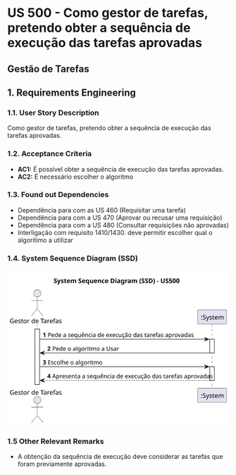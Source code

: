 # US 500 - Como gestor de tarefas, pretendo obter a sequência de execução das tarefas aprovadas
## Gestão de Tarefas

## 1. Requirements Engineering

### 1.1. User Story Description

Como gestor de tarefas, pretendo obter a sequência de execução das tarefas aprovadas.

### 1.2. Acceptance Criteria

* **AC1:** É possível obter a sequência de execução das tarefas aprovadas.
* **AC2:** É necessário escolher o algoritmo

### 1.3. Found out Dependencies
* Dependência para com as US 460 (Requisitar uma tarefa)
* Dependência para com a US 470 (Aprovar ou recusar uma requisição)
* Dependência para com a US 480 (Consultar requisições não aprovadas)
* Interligação com requisito 1410/1430. deve permitir escolher qual o algoritimo a utilizar

### 1.4. System Sequence Diagram (SSD)
![](svg/us500system-sequence-diagram-alternative-one.svg)

### 1.5 Other Relevant Remarks
* A obtenção da sequência de execução deve considerar as tarefas que foram previamente aprovadas.